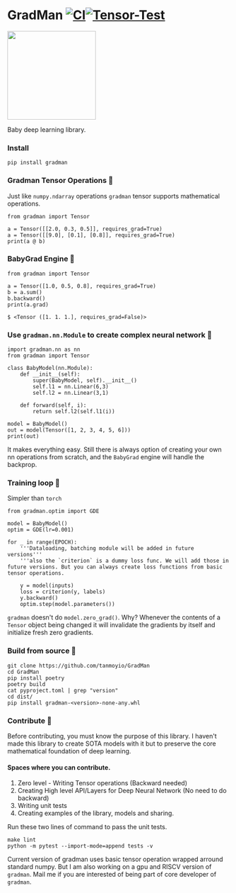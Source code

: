 # GradMan [![CI](https://github.com/tanmoyio/GradMan/actions/workflows/lint.yml/badge.svg)](https://github.com/tanmoyio/GradMan/actions/workflows/lint.yml)[![Tensor-Test](https://github.com/tanmoyio/GradMan/actions/workflows/tensor-test.yml/badge.svg)](https://github.com/tanmoyio/GradMan/actions/workflows/tensor-test.yml)

<img src="https://imgur.com/qdTcXdY.png" height=200>

Baby deep learning library. 

### Install
```
pip install gradman
```
### Gradman Tensor Operations 🥚

Just like `numpy.ndarray` operations `gradman` tensor supports mathematical operations. 

```python3
from gradman import Tensor

a = Tensor([[2.0, 0.3, 0.5]], requires_grad=True)
a = Tensor([[9.0], [0.1], [0.8]], requires_grad=True)
print(a @ b)
```

### BabyGrad Engine 🐣
```python3
from gradman import Tensor

a = Tensor([1.0, 0.5, 0.8], requires_grad=True)
b = a.sum()
b.backward()
print(a.grad)
```
```
$ <Tensor ([1. 1. 1.], requires_grad=False)>
```

### Use `gradman.nn.Module` to create complex neural network 🐥
```python3
import gradman.nn as nn
from gradman import Tensor

class BabyModel(nn.Module):
    def __init__(self):
        super(BabyModel, self).__init__()
        self.l1 = nn.Linear(6,3)
        self.l2 = nn.Linear(3,1)

    def forward(self, i):
        return self.l2(self.l1(i))
        
model = BabyModel()
out = model(Tensor([1, 2, 3, 4, 5, 6]))
print(out)
```
It makes everything easy. Still there is always option of creating your own nn operations from scratch, and the `BabyGrad` engine will handle the backprop.

### Training loop 🐙
Simpler than `torch`

```python3
from gradman.optim import GDE

model = BabyModel()
optim = GDE(lr=0.001)

for _ in range(EPOCH):
    '''Dataloading, batching module will be added in future versions'''
    '''also the `criterion` is a dummy loss func. We will add those in future versions. But you can always create loss functions from basic tensor operations. 
    
    y = model(inputs)
    loss = criterion(y, labels)
    y.backward()
    optim.step(model.parameters())
```
`gradman` doesn't do `model.zero_grad()`. Why? Whenever the contents of a `Tensor` object being changed it will invalidate the gradients by itself and initialize fresh zero gradients.


### Build from source 🐛
```
git clone https://github.com/tanmoyio/GradMan 
cd GradMan
pip install poetry
poetry build
cat pyproject.toml | grep "version"
cd dist/
pip install gradman-<version>-none-any.whl
```

### Contribute 🍯

Before contributing, you must know the purpose of this library. I haven't made this library to create SOTA models with it but to preserve the core mathematical foundation of deep learning. 

#### Spaces where you can contribute. 
1. Zero level - Writing Tensor operations (Backward needed)
2. Creating High level API/Layers for Deep Neural Network (No need to do backward)
3. Writing unit tests
4. Creating examples of the library, models and sharing.

Run these two lines of command to pass the unit tests. 

```
make lint
python -m pytest --import-mode=append tests -v
```

Current version of gradman uses basic tensor operation wrapped arround standard numpy. But I am also working on a gpu and RISCV version of `gradman`. Mail me if you are interested of being part of core developer of `gradman`.
